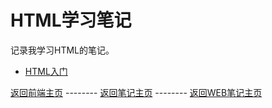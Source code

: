 # HTML学习笔记
  记录我学习HTML的笔记。    

* [HTML入门](Getting_Started.md)    



[返回前端主页](../README.md) -------- [返回笔记主页](../../../README.md) -------- [返回WEB笔记主页](../../README.md)